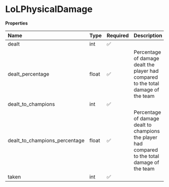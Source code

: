 # LoLPhysicalDamage

**Properties**

| Name                          | Type  | Required | Description                                                                                     |
| :---------------------------- | :---- | :------- | :---------------------------------------------------------------------------------------------- |
| dealt                         | int   | ✅       |                                                                                                 |
| dealt_percentage              | float | ✅       | Percentage of damage dealt the player had compared to the total damage of the team              |
| dealt_to_champions            | int   | ✅       |                                                                                                 |
| dealt_to_champions_percentage | float | ✅       | Percentage of damage dealt to champions the player had compared to the total damage of the team |
| taken                         | int   | ✅       |                                                                                                 |

<!-- This file was generated by liblab | https://liblab.com/ -->
